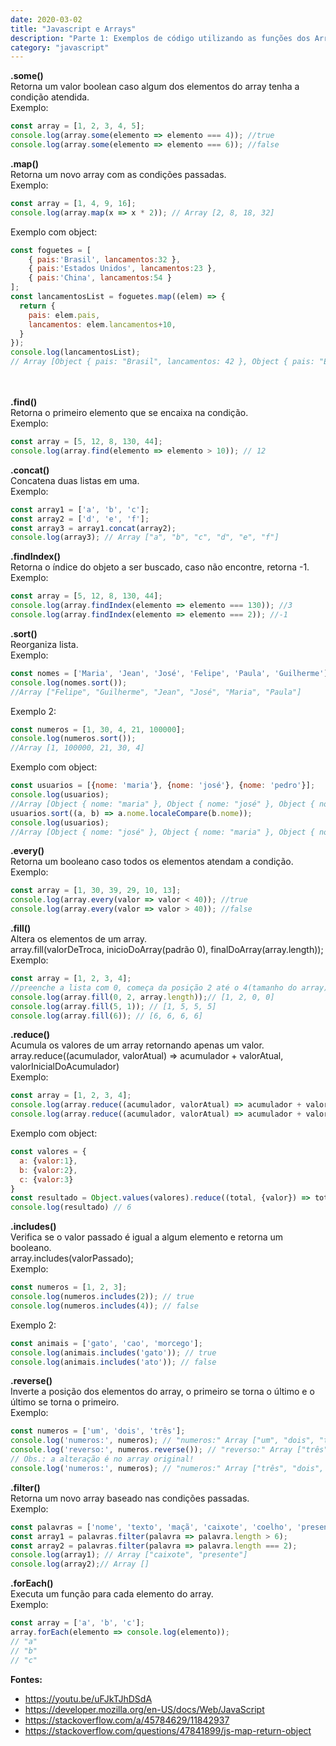 ```yaml
---
date: 2020-03-02
title: "Javascript e Arrays"
description: "Parte 1: Exemplos de código utilizando as funções dos Arrays."
category: "javascript"
---
```


**.some()**
<br>
Retorna um valor boolean caso algum dos elementos do array tenha a condição atendida.
<br>
Exemplo:<br>
``` javascript
const array = [1, 2, 3, 4, 5];
console.log(array.some(elemento => elemento === 4)); //true
console.log(array.some(elemento => elemento === 6)); //false
```
**.map()**
<br>
Retorna um novo array com as condições passadas.
<br>
Exemplo:<br>
``` javascript
const array = [1, 4, 9, 16];
console.log(array.map(x => x * 2)); // Array [2, 8, 18, 32]
```
Exemplo com object:<br>
``` javascript
const foguetes = [
    { pais:'Brasil', lancamentos:32 },
    { pais:'Estados Unidos', lancamentos:23 },
    { pais:'China', lancamentos:54 }
];
const lancamentosList = foguetes.map((elem) => {
  return {
    pais: elem.pais,
    lancamentos: elem.lancamentos+10,
  } 
});
console.log(lancamentosList);
// Array [Object { pais: "Brasil", lancamentos: 42 }, Object { pais: "Estados Unidos", lancamentos: 33 }, Object { pais: "China", lancamentos: 64 }]
```
<br><br>
**.find()**
<br>
Retorna o primeiro elemento que se encaixa na condição.
<br>
Exemplo:<br>
``` javascript
const array = [5, 12, 8, 130, 44];
console.log(array.find(elemento => elemento > 10)); // 12
```
**.concat()**
<br>
Concatena duas listas em uma.
<br>
Exemplo:<br>
``` javascript
const array1 = ['a', 'b', 'c'];
const array2 = ['d', 'e', 'f'];
const array3 = array1.concat(array2);
console.log(array3); // Array ["a", "b", "c", "d", "e", "f"]
```
**.findIndex()**
<br>
Retorna o índice do objeto a ser buscado, caso não encontre, retorna -1.
<br>
Exemplo:<br>
``` javascript
const array = [5, 12, 8, 130, 44];
console.log(array.findIndex(elemento => elemento === 130)); //3
console.log(array.findIndex(elemento => elemento === 2)); //-1
```
**.sort()**
<br>
Reorganiza lista.
<br>
Exemplo:<br>
``` javascript
const nomes = ['Maria', 'Jean', 'José', 'Felipe', 'Paula', 'Guilherme'];
console.log(nomes.sort());
//Array ["Felipe", "Guilherme", "Jean", "José", "Maria", "Paula"]
```
Exemplo 2:<br>
``` javascript
const numeros = [1, 30, 4, 21, 100000];
console.log(numeros.sort());
//Array [1, 100000, 21, 30, 4]
```
Exemplo com object:<br>
``` javascript
const usuarios = [{nome: 'maria'}, {nome: 'josé'}, {nome: 'pedro'}];
console.log(usuarios);
//Array [Object { nome: "maria" }, Object { nome: "josé" }, Object { nome: "pedro" }]
usuarios.sort((a, b) => a.nome.localeCompare(b.nome));
console.log(usuarios);
//Array [Object { nome: "josé" }, Object { nome: "maria" }, Object { nome: "pedro" }]
```
**.every()**
<br>
Retorna um booleano caso todos os elementos atendam a condição.
<br>
Exemplo:<br>
``` javascript
const array = [1, 30, 39, 29, 10, 13];
console.log(array.every(valor => valor < 40)); //true
console.log(array.every(valor => valor > 40)); //false
```
**.fill()**
<br>
Altera os elementos de um array.<br>
array.fill(valorDeTroca, inicioDoArray(padrão 0), finalDoArray(array.length));
<br>
Exemplo:<br>
``` javascript
const array = [1, 2, 3, 4];
//preenche a lista com 0, começa da posição 2 até o 4(tamanho do array)
console.log(array.fill(0, 2, array.length));// [1, 2, 0, 0]
console.log(array.fill(5, 1)); // [1, 5, 5, 5]
console.log(array.fill(6)); // [6, 6, 6, 6]
```
**.reduce()**
<br>
Acumula os valores de um array retornando apenas um valor.<br>
array.reduce((acumulador, valorAtual) => acumulador + valorAtual, valorInicialDoAcumulador)
<br>
Exemplo:<br>
``` javascript
const array = [1, 2, 3, 4];
console.log(array.reduce((acumulador, valorAtual) => acumulador + valorAtual)); //10
console.log(array.reduce((acumulador, valorAtual) => acumulador + valorAtual, 5)); //15
```
Exemplo com object:
``` javascript
const valores = {
  a: {valor:1},
  b: {valor:2},
  c: {valor:3}
}
const resultado = Object.values(valores).reduce((total, {valor}) => total + valor, 0)
console.log(resultado) // 6
```
**.includes()**
<br>
Verifica se o valor passado é igual a algum elemento e retorna um booleano.<br>
array.includes(valorPassado);
<br>
Exemplo:<br>
``` javascript
const numeros = [1, 2, 3];
console.log(numeros.includes(2)); // true
console.log(numeros.includes(4)); // false
```
Exemplo 2:<br>
``` javascript
const animais = ['gato', 'cao', 'morcego'];
console.log(animais.includes('gato')); // true
console.log(animais.includes('ato')); // false
```
**.reverse()**
<br>
Inverte a posição dos elementos do array, o primeiro se torna o último e o último se torna o primeiro.
<br>
Exemplo:<br>
``` javascript
const numeros = ['um', 'dois', 'três'];
console.log('numeros:', numeros); // "numeros:" Array ["um", "dois", "três"]
console.log('reverso:', numeros.reverse()); // "reverso:" Array ["três", "dois", "um"]
// Obs.: a alteração é no array original!
console.log('numeros:', numeros); // "numeros:" Array ["três", "dois", "um"]
```
**.filter()**
<br>
Retorna um novo array baseado nas condições passadas.
<br>
Exemplo:<br>
``` javascript
const palavras = ['nome', 'texto', 'maçã', 'caixote', 'coelho', 'presente'];
const array1 = palavras.filter(palavra => palavra.length > 6);
const array2 = palavras.filter(palavra => palavra.length === 2);
console.log(array1); // Array ["caixote", "presente"]
console.log(array2);// Array []
```
**.forEach()**
<br>
Executa um função para cada elemento do array.
<br>
Exemplo:<br>
``` javascript
const array = ['a', 'b', 'c'];
array.forEach(elemento => console.log(elemento));
// "a"
// "b"
// "c"
```
**Fontes:**
- https://youtu.be/uFJkTJhDSdA
- https://developer.mozilla.org/en-US/docs/Web/JavaScript
- https://stackoverflow.com/a/45784629/11842937
- https://stackoverflow.com/questions/47841899/js-map-return-object
